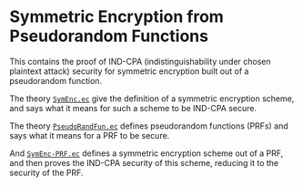 Symmetric Encryption from Pseudorandom Functions
====================================================================

This contains the proof of IND-CPA (indistinguishability under chosen
plaintext attack) security for symmetric encryption built out of a
pseudorandom function.

The theory [`SymEnc.ec`](../master/encryption/SymEnc.ec) give
the definition of a symmetric encryption scheme, and says
what it means for such a scheme to be IND-CPA secure.

The theory [`PseudoRandFun.ec`](../master/encryption/PseudoRandFun.ec)
defines pseudorandom functions (PRFs) and says what it means
for a PRF to be secure.

And [`SymEnc-PRF.ec`](../master/encryption/SymEnc-PRF.ec`) defines
a symmetric encryption scheme out of a PRF, and then proves
the IND-CPA security of this scheme, reducing it to the security
of the PRF.

